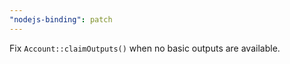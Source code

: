 ```yaml
---
"nodejs-binding": patch
---
```


Fix `Account::claimOutputs()` when no basic outputs are available.
